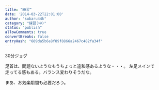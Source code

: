 ```yaml
---
title: "練習"
date: '2014-03-22T22:01:00'
author: "subaru44k"
category: "練習(中)"
status: "publish"
allowComments: true
convertBreaks: false
entryHash: "689da5b6e8f89f8866a2467c482fa34f"
---
```

30分ジョグ

足首は、問題ないようなもうちょっと違和感あるような・・・。
左足メインで走ってる感もある。バランス変わりそうだな。

まあ、お気楽期間も必要だろう。
